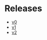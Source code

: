 # Releases
 - [v0](https://github.com/FEUP-LEIC-ES-2022-23/2LEIC03T3/releases/tag/v0.0)
 - [v1](https://github.com/FEUP-LEIC-ES-2022-23/2LEIC03T3/releases/tag/v1.0)
 - [v2](https://github.com/FEUP-LEIC-ES-2022-23/2LEIC03T3/releases/tag/v2.0)
